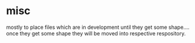 # misc
mostly to place files which are in development  until they get some shape....
once they get some shape they will be moved into respective respository.
